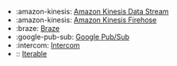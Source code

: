 <!-- To add an entry, first add an SVG logo in overrides/.icons, then add a new line item in the table. Wrap the icon filename in colons to reference it. -->

<div class="grid cards" markdown>

- :amazon-kinesis: [Amazon Kinesis Data Stream](../integrations/kinesis-data-stream-event-streaming.md)
- :amazon-kinesis: [Amazon Kinesis Firehose](../integrations/kinesis-firehose-event-streaming.md)
- :braze: [Braze](../integrations/braze-event-streaming.md)
- :google-pub-sub: [Google Pub/Sub](../integrations/google-pub-sub-event-streaming.md)
- :intercom: [Intercom](../integrations/intercom-event-streaming.md)
- :: [Iterable](../integrations/iterable-event-streaming.md)

</div>